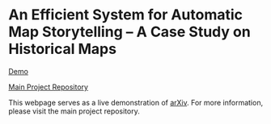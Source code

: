 # An Efficient System for Automatic Map Storytelling – A Case Study on Historical Maps 

[Demo](https://ziyiiil.github.io/Automatic-Map-Storytelling-Demo/)

[Main Project Repository](https://github.com/claudaff/automatic-map-storytelling)

This webpage serves as a live demonstration of [arXiv](https://arxiv.org/abs/2410.15780). For more information, please visit the main project repository.
